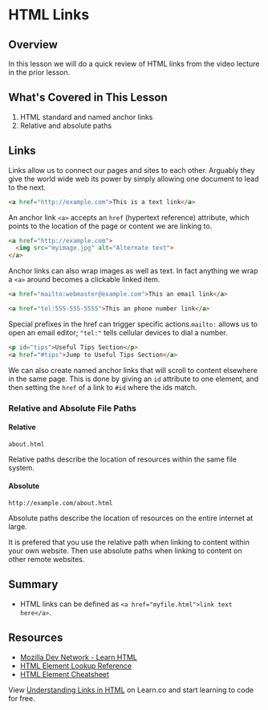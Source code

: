 # HTML Links

## Overview

In this lesson we will do a quick review of HTML links from the video lecture in the prior lesson.

## What's Covered in This Lesson 

1. HTML standard and named anchor links
2. Relative and absolute paths

## Links

Links allow us to connect our pages and sites to each other. Arguably they give the world wide web its power by simply allowing one document to lead to the next.

```html
<a href="http://example.com">This is a text link</a>
```

An anchor link `<a>` accepts an `href` (hypertext reference) attribute, which points to the location of the page or content we are linking to.

```html
<a href="http://example.com">
  <img src="myimage.jpg" alt="Alternate text">
</a>
```

Anchor links can also wrap images as well as text. In fact anything we wrap a `<a>` around becomes a clickable linked item.

```html
<a href="mailto:webmaster@example.com">This an email link</a>
```

```html
<a href="tel:555-555-5555">This an phone number link</a>
```

Special prefixes in the href can trigger specific actions.`mailto:` allows us to open an email editor; `"tel:"` tells cellular devices to dial a number.

```html
<p id="tips">Useful Tips Section</p>
<a href="#tips">Jump to Useful Tips Section</a>
```

We can also create named anchor links that will scroll to content elsewhere in the same page. This is done by giving an `id` attribute to one element, and then setting the `href` of a link to `#id` where the ids match.

### Relative and Absolute File Paths

#### Relative

`about.html`

Relative paths describe the location of resources within the same file system.

#### Absolute

`http://example.com/about.html`

Absolute paths describe the location of resources on the entire internet at large.

It is prefered that you use the relative path when linking to content within your own website. Then use absolute paths when linking to content on other remote websites.
 
## Summary

- HTML links can be defined as `<a href="myfile.html">link text here</a>`.

## Resources

- [Mozilla Dev Network - Learn HTML](https://developer.mozilla.org/en-US/docs/Web/HTML)
- [HTML Element Lookup Reference](https://developer.mozilla.org/en-US/docs/Web/HTML/Element)
- [HTML Element Cheatsheet](http://overapi.com/html-dom/)

<p class='util--hide'>View <a href='https://learn.co/lessons/html-link'>Understanding Links in HTML</a> on Learn.co and start learning to code for free.</p>
